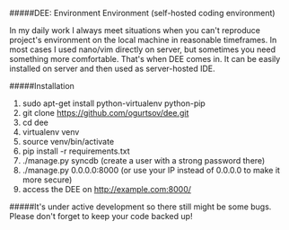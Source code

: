 #####DEE: Environment Environment (self-hosted coding environment)

In my daily work I always meet situations when you can't reproduce project's 
environment on the local machine in reasonable timeframes. In most cases 
I used nano/vim directly on server, but sometimes you need something more 
comfortable. That's when DEE comes in. It can be easily installed on server 
and then used as server-hosted IDE.


#####Installation

1. sudo apt-get install python-virtualenv python-pip
2. git clone https://github.com/ogurtsov/dee.git
3. cd dee
4. virtualenv venv
5. source venv/bin/activate
6. pip install -r requirements.txt
7. ./manage.py syncdb (create a user with a strong password there)
8. ./manage.py 0.0.0.0:8000 (or use your IP instead of 0.0.0.0 to make it more secure)
9. access the DEE on http://example.com:8000/




#####It's under active development so there still might be some bugs. Please don't forget to keep your code backed up!